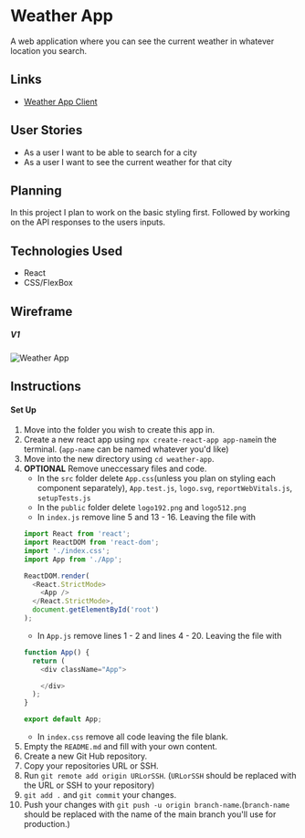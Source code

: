 # Weather App
A web application where you can see the current weather in whatever location you search.

## Links
- [Weather App Client]()

## User Stories
- As a user I want to be able to search for a city
- As a user I want to see the current weather for that city

## Planning
In this project I plan to work on the basic styling first. Followed by working on the API responses to the users inputs.

## Technologies Used
- React
- CSS/FlexBox

## Wireframe
##### V1
![Weather App](https://i.imgur.com/isMGRgf.png)

## Instructions
#### Set Up
1. Move into the folder you wish to create this app in.
2. Create a new react app using `npx create-react-app app-name`in the terminal. (`app-name` can be named whatever you'd like)
3. Move into the new directory using `cd weather-app`.
4. **OPTIONAL** Remove uneccessary files and code.
    - In the `src` folder delete `App.css`(unless you plan on styling each component separately), `App.test.js`, `logo.svg`, `reportWebVitals.js`, `setupTests.js`
    - In the `public` folder delete `logo192.png` and `logo512.png`
    - In `index.js` remove line 5 and 13 - 16. Leaving the file with
    ```js
    import React from 'react';
    import ReactDOM from 'react-dom';
    import './index.css';
    import App from './App';

    ReactDOM.render(
      <React.StrictMode>
        <App />
      </React.StrictMode>,
      document.getElementById('root')
    );
    ```
    - In `App.js` remove lines 1 - 2 and lines 4 - 20. Leaving the file with
    ```js
    function App() {
      return (
        <div className="App">

        </div>
      );
    }

    export default App;
    ```
    - In `index.css` remove all code leaving the file blank.
5. Empty the `README.md` and fill with your own content.
6. Create a new Git Hub repository.
7. Copy your repositories URL or SSH.
8. Run `git remote add origin URLorSSH`. (`URLorSSH` should be replaced with the URL or SSH to your repository)
9. `git add .` and `git commit` your changes.
10. Push your changes with `git push -u origin branch-name`.(`branch-name` should be replaced with the name of the main branch you'll use for production.)
